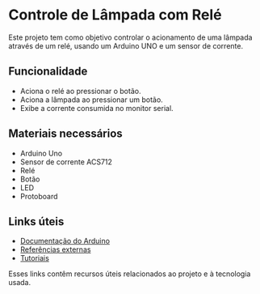 # Controle de Lâmpada com Relé

Este projeto tem como objetivo controlar o acionamento de uma lâmpada através de um relé, usando um Arduino UNO e um sensor de corrente.

## Funcionalidade

- Aciona o relé ao pressionar o botão.
- Aciona a lâmpada ao pressionar um botão.
- Exibe a corrente consumida no monitor serial.

## Materiais necessários

- Arduino Uno
- Sensor de corrente ACS712
- Relé
- Botão
- LED
- Protoboard

## Links úteis

- [Documentação do Arduino](./Links/documentacao.md)
- [Referências externas](./Links/referencias.md)
- [Tutoriais](./Links/tutoriais.md)

Esses links contêm recursos úteis relacionados ao projeto e à tecnologia usada.
